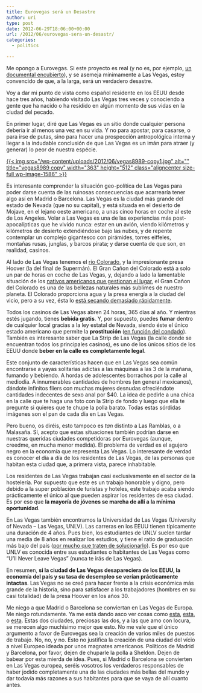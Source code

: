 ```yaml
---
title: Eurovegas será un Desastre
author: uri
type: post
date: 2012-06-29T18:06:00+00:00
url: /2012/06/eurovegas-sera-un-desastr/
categories:
  - politics

---
```

Me opongo a Eurovegas. Si este proyecto es real (y no es, por ejemplo, [un documental encubierto][1]), y se asemeja mínimamente a Las Vegas, estoy convencido de que, a la larga, será un verdadero desastre.

Voy a dar mi punto de vista como español residente en los EEUU desde hace tres años, habiendo visitado Las Vegas tres veces y conociendo a gente que ha nacido o ha residido en algún momento de sus vidas en la ciudad del pecado.

En primer lugar, diré que Las Vegas es un sitio donde cualquier persona debería ir al menos una vez en su vida. Y no para apostar, para casarse, o para irse de putas, sino para hacer una prospección antropológica interna y llegar a la indudable conclusión de que Las Vegas es un imán para atraer (y generar) lo peor de nuestra espécie.

[{{< img src="/wp-content/uploads/2012/06/vegas8989-copy1.jpg" alt="" title="vegas8989 copy" width="363" height="512" class="aligncenter size-full wp-image-1586" >}}][2]

Es interesante comprender la situación geo-política de Las Vegas para poder darse cuenta de las ruinosas consecuencias que acarrearía tener algo así en Madrid o Barcelona. Las Vegas es la ciudad más grande del estado de Nevada (que no su capital), y está situada en el desierto de Mojave, en el lejano oeste americano, a unas cinco horas en coche al este de Los Angeles. Volar a Las Vegas es una de las experiencias más post-apocalípticas que he vivido nunca: estar en un avión, viendo kilómetros y kilómetros de desierto extendiéndose bajo las nubes, y de repente contemplar un complejo gigantesco con pirámides, torres eiffeles, montañas rusas, junglas, y barcos pirata; y darse cuenta de que son, en realidad, casinos. 

Al lado de Las Vegas tenemos el [río Colorado][3], y la impresionante presa Hoover (la del final de Supermán). El Gran Cañon del Colorado está a solo un par de horas en coche de Las Vegas, y, dejando a lado la lamentable situación de los [nativos americanos que gestionan el lugar][4], el Gran Cañon del Colorado es una de las bellezas naturales más sublimes de nuestro planeta. El Colorado proporciona agua y la presa energía a la ciudad del vicio, pero a su vez, ésta lo [está secando demasiado rápidamente][5].

Todos los casinos de Las Vegas abren 24 horas, 365 días al año. Y mientras estés jugando, tienes **bebida gratis**. Y, por supuesto, puedes **fumar** dentro de cualquier local gracias a la ley estatal de Nevada, siendo éste el único estado americano que permite la **prostitución** ([en función del condado][6]). También es interesante saber que La Strip de Las Vegas (la calle donde se encuentran todos los principales casinos), es uno de los únicos sitios de los EEUU donde **beber en la calle es completamente legal**.

Este conjunto de características hacen que en Las Vegas sea común encontrarse a yayas solitarias adictas a las máquinas a las 3 de la mañana, fumando y bebiendo. A hordas de adolescentes borrachos por la calle al mediodía. A innumerables cantidades de hombres (en general mexicanos), dándote infinitos fliers con muchas mujeres desnudas ofreciéndote cantidades indecentes de sexo anal por $40. La idea de pedirle a una chica en la calle que te haga una foto con la Strip de fondo y luego que ella te pregunte si quieres que te chupe la polla barato. Todas estas sórdidas imágenes son el pan de cada día en Las Vegas.

Pero bueno, os diréis, esto tampoco es _tan_ distinto a Las Ramblas, o a Malasaña. Sí, acepto que estas situaciones también podrían darse en nuestras queridas ciudades competidoras por Eurovegas (aunque, creedme, en mucha menor medida). El problema de verdad es el agujero negro en la economía que representa Las Vegas. Lo interesante de verdad es conocer el día a día de los residentes de Las Vegas, de las personas que habitan esta ciudad que, a primera vista, parece inhabitable.

Los residentes de Las Vegas trabajan casi exclusivamente en el sector de la hostelería. Por supuesto que este es un trabajo honorable y digno, pero debido a la super población de turistas y hoteles, este trabajo acaba siendo prácticamente el único al que pueden aspirar los residentes de esa ciudad. Es por eso que **la mayoría de jóvenes se marcha de allí a la mínima oportunidad**.

En Las Vegas también encontramos la Universidad de Las Vegas (University of Nevada &#8211; Las Vegas, UNLV). Las carreras en los EEUU tienen típicamente una duración de 4 años. Pues bien, los estudiantes de UNLV suelen tardar una media de 8 años en realizar los estudios, y tiene el ratio de graduación más bajo del país ([por mucho que traten de solucionarlo][7]). Es por eso que UNLV es conocida entre sus estudiantes o habitantes de Las Vegas como &#8220;U&#8217;ll Never Leave Vegas&#8221; (nunca te irás de Las Vegas).

En resumen, **si la ciudad de Las Vegas desapareciera de los EEUU, la economía del país y su tasa de desempleo se verían prácticamente intactas**. Las Vegas no se creó para hacer frente a la crisis económica más grande de la historia, sino para satisfacer a los trabajadores (hombres en su casi totalidad) de la presa Hoover en los años 30.

Me niego a que Madrid o Barcelona se conviertan en Las Vegas de Europa. Me niego rotundamente. Ya me está dando asco ver cosas como [esta][8], [esta][9], o [esta][10]. Estas dos ciudades, preciosas las dos, y a las que amo con locura, se merecen algo muchísimo mejor que esto. No me vale que el único argumento a favor de Eurovegas sea la creación de varios miles de puestos de trabajo. No, no, y no. Esto no justifica la creación de una ciudad del vício a nivel Europeo ideada por unos magnates americanos. Políticos de Madrid y Barcelona, por favor, dejen de chuparle la polla a Sheldon. Dejen de babear por esta mierda de idea. Pues, si Madrid o Barcelona se convierten en Las Vegas europea, seréis vosotros los verdaderos responsables de haber jodido completamente una de las ciudades más bellas del mundo y dar todavía más razones a sus habitantes para que se vaya de allí cuanto antes.

 [1]: http://www.elperiodico.com/es/noticias/opinion/resacon-eurovegas-pelicula-1992381
 [2]: /wp-content/uploads/2012/06/vegas8989-copy1.jpg
 [3]: http://es.wikipedia.org/wiki/R%C3%ADo_Colorado
 [4]: http://www.havasupai-nsn.gov/
 [5]: http://www.smithsonianmag.com/science-nature/The-Colorado-River-Runs-Dry.html
 [6]: http://en.wikipedia.org/wiki/Prostitution_in_Nevada
 [7]: http://www.lasvegassun.com/news/2005/jan/28/unlv-tries-to-deal-with-low-graduation-rates/
 [8]: http://www.20minutos.es/noticia/1522779/0/aguirre/eurovegas/fumar/
 [9]: http://ccaa.elpais.com/ccaa/2012/02/21/catalunya/1329859776_018269.html
 [10]: http://euro-vegas.cat/